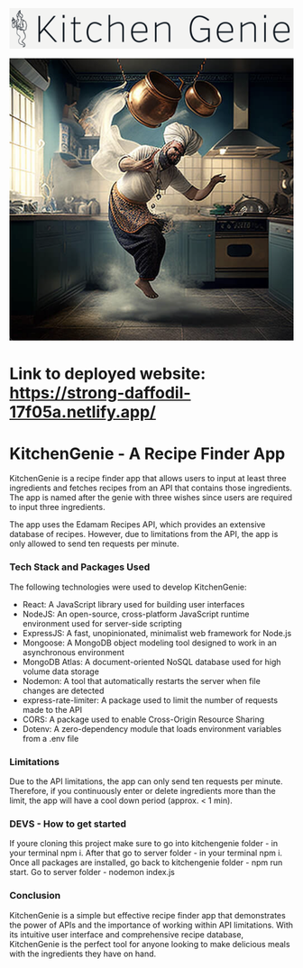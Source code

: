 ![alt text](https://github.com/GeccoRhiguelNavalta/KitchenGenie/blob/main/kitchengenie/src/assets/Logo.png "Logo Title Text 1")

![alt text](https://github.com/GeccoRhiguelNavalta/KitchenGenie/blob/main/kitchengenie/src/assets/genie.png "Logo Title Text 1")

# Link to deployed website: https://strong-daffodil-17f05a.netlify.app/

# KitchenGenie - A Recipe Finder App

KitchenGenie is a recipe finder app that allows users to input at least three ingredients and fetches recipes from an API that contains those ingredients. The app is named after the genie with three wishes since users are required to input three ingredients.

The app uses the Edamam Recipes API, which provides an extensive database of recipes. However, due to limitations from the API, the app is only allowed to send ten requests per minute.

### Tech Stack and Packages Used

The following technologies were used to develop KitchenGenie:

- React: A JavaScript library used for building user interfaces
- NodeJS: An open-source, cross-platform JavaScript runtime environment used for server-side scripting
- ExpressJS: A fast, unopinionated, minimalist web framework for Node.js
- Mongoose: A MongoDB object modeling tool designed to work in an asynchronous environment
- MongoDB Atlas: A document-oriented NoSQL database used for high volume data storage
- Nodemon: A tool that automatically restarts the server when file changes are detected
- express-rate-limiter: A package used to limit the number of requests made to the API
- CORS: A package used to enable Cross-Origin Resource Sharing
- Dotenv: A zero-dependency module that loads environment variables from a .env file

### Limitations

Due to the API limitations, the app can only send ten requests per minute. Therefore, if you continuously enter or delete ingredients more than the limit, the app will have a cool down period (approx. < 1 min).

### DEVS - How to get started

If youre cloning this project make sure to go into kitchengenie folder - in your terminal npm i. After that go to server folder - in your terminal npm i.
Once all packages are installed, go back to kitchengenie folder - npm run start. Go to server folder - nodemon index.js

### Conclusion

KitchenGenie is a simple but effective recipe finder app that demonstrates the power of APIs and the importance of working within API limitations. With its intuitive user interface and comprehensive recipe database, KitchenGenie is the perfect tool for anyone looking to make delicious meals with the ingredients they have on hand.
